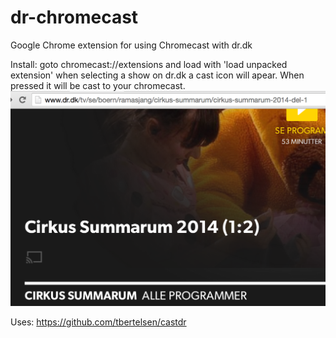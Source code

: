 dr-chromecast
=============

Google Chrome extension for using Chromecast with dr.dk

Install:
goto chromecast://extensions and load with 'load unpacked extension'
when selecting a show on dr.dk a cast icon will apear. When pressed it will be cast to your chromecast.
![Alt text](/screenshots/screenshot.png?raw=true)

Uses: https://github.com/tbertelsen/castdr
